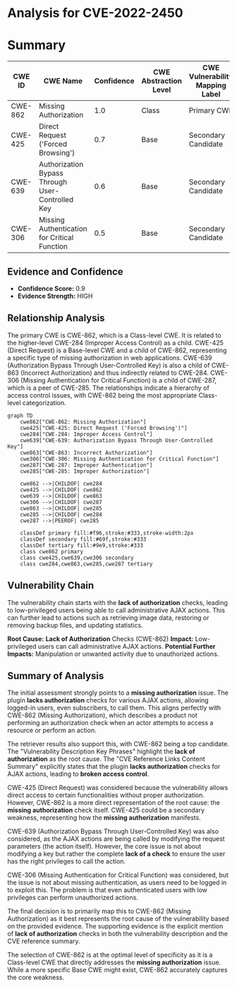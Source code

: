 # Analysis for CVE-2022-2450

# Summary
| CWE ID | CWE Name | Confidence | CWE Abstraction Level | CWE Vulnerability Mapping Label | CWE-Vulnerability Mapping Notes |
|---|---|---|---|---|---|
| CWE-862 | Missing Authorization | 1.0 | Class | Primary CWE | Allowed-with-Review |
| CWE-425 | Direct Request ('Forced Browsing') | 0.7 | Base | Secondary Candidate | Allowed |
| CWE-639 | Authorization Bypass Through User-Controlled Key | 0.6 | Base | Secondary Candidate | Allowed |
| CWE-306 | Missing Authentication for Critical Function | 0.5 | Base | Secondary Candidate | Allowed |

## Evidence and Confidence

*   **Confidence Score:** 0.9
*   **Evidence Strength:** HIGH

## Relationship Analysis
The primary CWE is CWE-862, which is a Class-level CWE. It is related to the higher-level CWE-284 (Improper Access Control) as a child. CWE-425 (Direct Request) is a Base-level CWE and a child of CWE-862, representing a specific type of missing authorization in web applications. CWE-639 (Authorization Bypass Through User-Controlled Key) is also a child of CWE-863 (Incorrect Authorization) and thus indirectly related to CWE-284. CWE-306 (Missing Authentication for Critical Function) is a child of CWE-287, which is a peer of CWE-285. The relationships indicate a hierarchy of access control issues, with CWE-862 being the most appropriate Class-level categorization.

```mermaid
graph TD
    cwe862["CWE-862: Missing Authorization"]
    cwe425["CWE-425: Direct Request ('Forced Browsing')"]
    cwe284["CWE-284: Improper Access Control"]
    cwe639["CWE-639: Authorization Bypass Through User-Controlled Key"]
    cwe863["CWE-863: Incorrect Authorization"]
    cwe306["CWE-306: Missing Authentication for Critical Function"]
    cwe287["CWE-287: Improper Authentication"]
    cwe285["CWE-285: Improper Authorization"]

    cwe862 -->|CHILDOF| cwe284
    cwe425 -->|CHILDOF| cwe862
    cwe639 -->|CHILDOF| cwe863
    cwe306 -->|CHILDOF| cwe287
    cwe863 -->|CHILDOF| cwe285
    cwe285 -->|CHILDOF| cwe284
    cwe287 -->|PEEROF| cwe285

    classDef primary fill:#f96,stroke:#333,stroke-width:2px
    classDef secondary fill:#69f,stroke:#333
    classDef tertiary fill:#9e9,stroke:#333
    class cwe862 primary
    class cwe425,cwe639,cwe306 secondary
    class cwe284,cwe863,cwe285,cwe287 tertiary
```

## Vulnerability Chain
The vulnerability chain starts with the **lack of authorization** checks, leading to low-privileged users being able to call administrative AJAX actions. This can further lead to actions such as retrieving image data, restoring or removing backup files, and updating statistics.

**Root Cause:** **Lack of Authorization** Checks (CWE-862)
**Impact:** Low-privileged users can call administrative AJAX actions.
**Potential Further Impacts:** Manipulation or unwanted activity due to unauthorized actions.

## Summary of Analysis
The initial assessment strongly points to a **missing authorization** issue. The plugin **lacks authorization** checks for various AJAX actions, allowing logged-in users, even subscribers, to call them. This aligns perfectly with CWE-862 (Missing Authorization), which describes a product not performing an authorization check when an actor attempts to access a resource or perform an action.

The retriever results also support this, with CWE-862 being a top candidate. The "Vulnerability Description Key Phrases" highlight the **lack of authorization** as the root cause. The "CVE Reference Links Content Summary" explicitly states that the plugin **lacks authorization** checks for AJAX actions, leading to **broken access control**.

CWE-425 (Direct Request) was considered because the vulnerability allows direct access to certain functionalities without proper authorization. However, CWE-862 is a more direct representation of the root cause: the **missing authorization** check itself. CWE-425 could be a secondary weakness, representing how the **missing authorization** manifests.

CWE-639 (Authorization Bypass Through User-Controlled Key) was also considered, as the AJAX actions are being called by modifying the request parameters (the action itself). However, the core issue is not about modifying a key but rather the complete **lack of a check** to ensure the user has the right privileges to call the action.

CWE-306 (Missing Authentication for Critical Function) was considered, but the issue is not about missing authentication, as users need to be logged in to exploit this. The problem is that even authenticated users with low privileges can perform unauthorized actions.

The final decision is to primarily map this to CWE-862 (Missing Authorization) as it best represents the root cause of the vulnerability based on the provided evidence. The supporting evidence is the explicit mention of **lack of authorization** checks in both the vulnerability description and the CVE reference summary.

The selection of CWE-862 is at the optimal level of specificity as it is a Class-level CWE that directly addresses the **missing authorization** issue. While a more specific Base CWE might exist, CWE-862 accurately captures the core weakness.